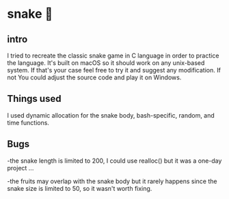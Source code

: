 # snake 🐍 

## intro
I tried to recreate the classic snake game in C language in order to practice the language. It's built on macOS so it should work on any unix-based system. If that's your case feel free to try it and suggest any modification. If not You could adjust the source code and play it on Windows.

## Things used
I used dynamic allocation for the snake body, bash-specific, random, and time functions.

## Bugs
-the snake length is limited to 200, I could use realloc() but it was a one-day project ...

-the fruits may overlap with the snake body but it rarely happens since the snake size is limited to 50, so it wasn't worth fixing.
